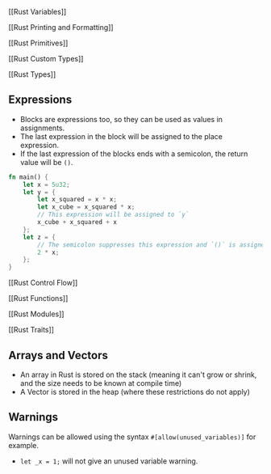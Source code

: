 [[Rust Variables]]

[[Rust Printing and Formatting]]

[[Rust Primitives]]

[[Rust Custom Types]]

[[Rust Types]]

## Expressions
- Blocks are expressions too, so they can be used as values in assignments. 
- The last expression in the block will be assigned to the place expression.
- If the last expression of the blocks ends with a semicolon, the return value will be `()`.
```rust
fn main() {
    let x = 5u32;
    let y = {
        let x_squared = x * x;
        let x_cube = x_squared * x;
        // This expression will be assigned to `y`
        x_cube + x_squared + x
    };
    let z = {
        // The semicolon suppresses this expression and `()` is assigned to `z`
        2 * x;
    };
}
```

[[Rust Control Flow]]

[[Rust Functions]]

[[Rust Modules]]

[[Rust Traits]]

## Arrays and Vectors
- An array in Rust is stored on the stack (meaning it can't grow or shrink, and the size needs to be known at compile time)
- A Vector is stored in the heap (where these restrictions do not apply)
## Warnings
Warnings can be allowed using the syntax `#[allow(unused_variables)]` for example.
- `let _x = 1;` will not give an unused variable warning.

